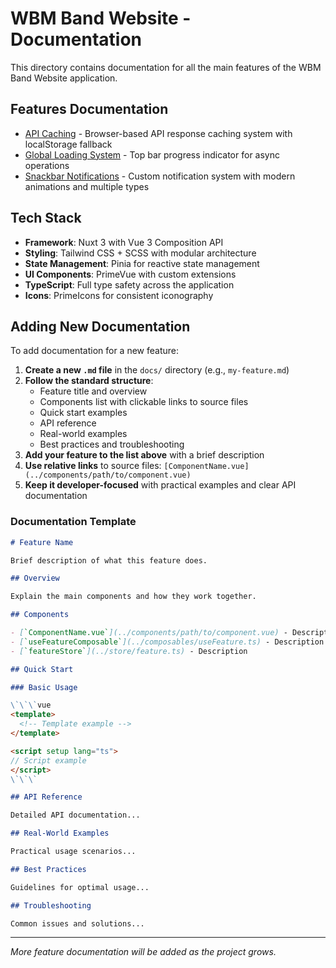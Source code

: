 # WBM Band Website - Documentation

This directory contains documentation for all the main features of the WBM Band Website application.

## Features Documentation

- [API Caching](./api-caching.md) - Browser-based API response caching system with localStorage fallback
- [Global Loading System](./global-loading-system.md) - Top bar progress indicator for async operations
- [Snackbar Notifications](./snackbar-notifications.md) - Custom notification system with modern animations and multiple types

## Tech Stack

- **Framework**: Nuxt 3 with Vue 3 Composition API
- **Styling**: Tailwind CSS + SCSS with modular architecture
- **State Management**: Pinia for reactive state management
- **UI Components**: PrimeVue with custom extensions
- **TypeScript**: Full type safety across the application
- **Icons**: PrimeIcons for consistent iconography

## Adding New Documentation

To add documentation for a new feature:

1. **Create a new `.md` file** in the `docs/` directory (e.g., `my-feature.md`)
2. **Follow the standard structure**:
   - Feature title and overview
   - Components list with clickable links to source files
   - Quick start examples
   - API reference
   - Real-world examples
   - Best practices and troubleshooting
3. **Add your feature to the list above** with a brief description
4. **Use relative links** to source files: `[ComponentName.vue](../components/path/to/component.vue)`
5. **Keep it developer-focused** with practical examples and clear API documentation

### Documentation Template

```markdown
# Feature Name

Brief description of what this feature does.

## Overview

Explain the main components and how they work together.

## Components

- [`ComponentName.vue`](../components/path/to/component.vue) - Description
- [`useFeatureComposable`](../composables/useFeature.ts) - Description
- [`featureStore`](../store/feature.ts) - Description

## Quick Start

### Basic Usage

\`\`\`vue
<template>
  <!-- Template example -->
</template>

<script setup lang="ts">
// Script example
</script>
\`\`\`

## API Reference

Detailed API documentation...

## Real-World Examples

Practical usage scenarios...

## Best Practices

Guidelines for optimal usage...

## Troubleshooting

Common issues and solutions...
```

---

_More feature documentation will be added as the project grows._
